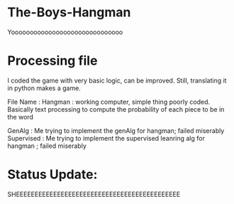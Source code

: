 # The-Boys-Hangman
Yoooooooooooooooooooooooooooooo


# Processing file
I coded the game with very basic logic, can be improved. Still, translating it in python makes a game.

File Name :
Hangman : working computer, simple thing poorly coded. Basically text processing to compute the probability of each piece to be in the word

GenAlg : Me trying to implement the genAlg for hangman; failed miserably
Supervised : Me trying to implement the supervised leanring alg for hangman ; failed miserably


# Status Update:

SHEEEEEEEEEEEEEEEEEEEEEEEEEEEEEEEEEEEEEEEEEEEE
